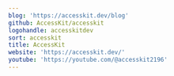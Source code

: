 ```yaml
---
blog: 'https://accesskit.dev/blog'
github: AccessKit/accesskit
logohandle: accesskitdev
sort: accesskit
title: AccessKit
website: 'https://accesskit.dev/'
youtube: 'https://youtube.com/@accesskit2196'
---
```

